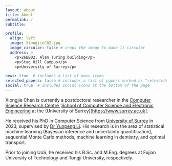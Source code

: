 ```yaml
---
layout: about
title: About
permalink: /
subtitle: 

profile:
  align: left
  image: XiongjieC02.jpg
  image_circular: false # crops the image to make it circular
  address: >
    <p>26BB02, Alan Turing building</p>
    <p>Stag Hill Campus</p>
    <p>University of Surrey</p>

news: true  # includes a list of news items
selected_papers: false # includes a list of papers marked as "selected={true}"
social: true  # includes social icons at the bottom of the page
---
```


Xiongjie Chen is currently a postdoctoral researcher in the [Computer Science Research Centre](https://www.surrey.ac.uk/computer-science-research-centre), [School of Computer Science and Electronic Engineering](https://www.surrey.ac.uk/school-computer-science-and-electronic-engineering) at the (University of Surrey)[https://www.surrey.ac.uk]. 

He received his PhD in Computer Science from [University of Surrey](https://www.surrey.ac.uk/) in 2023, supervised by [Dr Yunpeng Li](https://www.surrey.ac.uk/people/yunpeng-li). His research is in the area of statistical machine learning (Bayesian inference and uncertainty quantification), sequential Monte Carlo methods, machine learning in dentistry, and optimal transport.

Prior to joining UoS, he received his B.Sc. and M.Eng. degrees at Fujian University of Technology and Tongji University, respectively.


